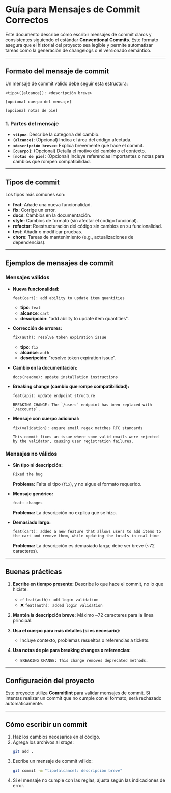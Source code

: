 # Guía para Mensajes de Commit Correctos

Este documento describe cómo escribir mensajes de commit claros y consistentes siguiendo el estándar **Conventional Commits**. Este formato asegura que el historial del proyecto sea legible y permite automatizar tareas como la generación de changelogs o el versionado semántico.

---

## **Formato del mensaje de commit**
Un mensaje de commit válido debe seguir esta estructura:

```
<tipo>([alcance]): <descripción breve>

[opcional cuerpo del mensaje]

[opcional notas de pie]
```

### **1. Partes del mensaje**
- **`<tipo>`**: Describe la categoría del cambio.
- **`(alcance)`**: (Opcional) Indica el área del código afectada.
- **`<descripción breve>`**: Explica brevemente qué hace el commit.
- **`[cuerpo]`**: (Opcional) Detalla el motivo del cambio o el contexto.
- **`[notas de pie]`**: (Opcional) Incluye referencias importantes o notas para cambios que rompen compatibilidad.

---

## **Tipos de commit**
Los tipos más comunes son:

- **feat**: Añade una nueva funcionalidad.
- **fix**: Corrige un error.
- **docs**: Cambios en la documentación.
- **style**: Cambios de formato (sin afectar el código funcional).
- **refactor**: Reestructuración del código sin cambios en su funcionalidad.
- **test**: Añadir o modificar pruebas.
- **chore**: Tareas de mantenimiento (e.g., actualizaciones de dependencias).

---

## **Ejemplos de mensajes de commit**

### **Mensajes válidos**
- **Nueva funcionalidad:**
  ```
  feat(cart): add ability to update item quantities
  ```
  - **tipo**: `feat`
  - **alcance**: `cart`
  - **descripción**: "add ability to update item quantities".

- **Corrección de errores:**
  ```
  fix(auth): resolve token expiration issue
  ```
  - **tipo**: `fix`
  - **alcance**: `auth`
  - **descripción**: "resolve token expiration issue".

- **Cambio en la documentación:**
  ```
  docs(readme): update installation instructions
  ```

- **Breaking change (cambio que rompe compatibilidad):**
  ```
  feat(api): update endpoint structure

  BREAKING CHANGE: The `/users` endpoint has been replaced with `/accounts`.
  ```

- **Mensaje con cuerpo adicional:**
  ```
  fix(validation): ensure email regex matches RFC standards

  This commit fixes an issue where some valid emails were rejected
  by the validator, causing user registration failures.
  ```

### **Mensajes no válidos**
- **Sin tipo ni descripción:**
  ```
  Fixed the bug
  ```
  **Problema:** Falta el tipo (`fix`), y no sigue el formato requerido.

- **Mensaje genérico:**
  ```
  feat: changes
  ```
  **Problema:** La descripción no explica qué se hizo.

- **Demasiado largo:**
  ```
  feat(cart): added a new feature that allows users to add items to the cart and remove them, while updating the totals in real time
  ```
  **Problema:** La descripción es demasiado larga; debe ser breve (~72 caracteres).

---

## **Buenas prácticas**
1. **Escribe en tiempo presente:** Describe lo que hace el commit, no lo que hiciste.
   - ✅ `feat(auth): add login validation`
   - ❌ `feat(auth): added login validation`

2. **Mantén la descripción breve:** Máximo ~72 caracteres para la línea principal.

3. **Usa el cuerpo para más detalles (si es necesario):**
   - Incluye contexto, problemas resueltos o referencias a tickets.

4. **Usa notas de pie para breaking changes o referencias:**
   - `BREAKING CHANGE: This change removes deprecated methods.`

---

## **Configuración del proyecto**
Este proyecto utiliza **Commitlint** para validar mensajes de commit. Si intentas realizar un commit que no cumple con el formato, será rechazado automáticamente.

---

## **Cómo escribir un commit**
1. Haz los cambios necesarios en el código.
2. Agrega los archivos al *stage*:
   ```bash
   git add .
   ```
3. Escribe un mensaje de commit válido:
   ```bash
   git commit -m "tipo(alcance): descripción breve"
   ```
4. Si el mensaje no cumple con las reglas, ajusta según las indicaciones de error.
